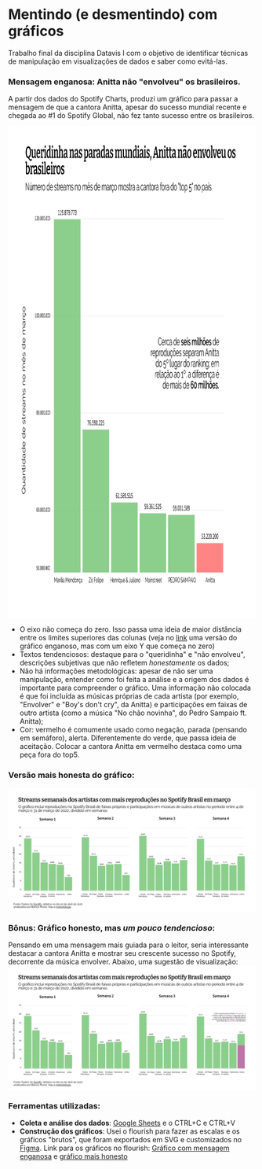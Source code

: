# Mentindo (e desmentindo) com gráficos
Trabalho final da disciplina Datavis I com o objetivo de identificar técnicas de manipulação em visualizações de dados e saber como evitá-las.

### Mensagem enganosa: Anitta não "envolveu" os brasileiros.

A partir dos dados do Spotify Charts, produzi um gráfico para passar a mensagem de que a cantora Anitta, apesar do sucesso mundial recente e chegada ao #1 do Spotify Global, não fez tanto sucesso entre os brasileiros.

<img align="center" width="1000" height="1000" src="https://raw.githubusercontent.com/biamuniz/mjda_insper/main/datavis-1/Mentindo_e_desmentindo_com_graficos/vis1_mensagem_enganosa.png">

* O eixo não começa do zero. Isso passa uma ideia de maior distância entre os limites superiores das colunas (veja no [link](https://raw.githubusercontent.com/biamuniz/mjda_insper/main/datavis-1/Mentindo_e_desmentindo_com_graficos/vis2_mensagem_enganosa_eixo_corrigido.png) uma versão do gráfico enganoso, mas com um eixo Y que começa no zero)
* Textos tendenciosos: destaque para o "queridinha" e "não envolveu", descrições subjetivas que não refletem _honestamente_ os dados;
* Não há informações metodológicas: apesar de não ser uma manipulação, entender como foi feita a análise e a origem dos dados é importante para compreender o gráfico. Uma informação não colocada é que foi incluída as músicas próprias de cada artista (por exemplo, "Envolver" e "Boy's don't cry", da Anitta) e participações em faixas de outro artista (como a música "No chão novinha", do Pedro Sampaio ft. Anitta);
* Cor: vermelho é comumente usado como negação, parada (pensando em semáforo), alerta. Diferentemente do verde, que passa ideia de aceitação. Colocar a cantora Anitta em vermelho destaca como uma peça fora do top5.

### Versão mais honesta do gráfico:
<img align="center" src="https://raw.githubusercontent.com/biamuniz/mjda_insper/main/datavis-1/Mentindo_e_desmentindo_com_graficos/vis3_mais_honesto.png">


### Bônus: Gráfico honesto, mas _um pouco tendencioso_:
Pensando em uma mensagem mais guiada para o leitor, seria interessante destacar a cantora Anitta e mostrar seu crescente sucesso no Spotify, decorrente da música envolver. Abaixo, uma sugestão de visualização:
<img align="center" src="https://raw.githubusercontent.com/biamuniz/mjda_insper/main/datavis-1/Mentindo_e_desmentindo_com_graficos/vis4_honesto.png">

### Ferramentas utilizadas:
* **Coleta e análise dos dados**: [Google Sheets](https://docs.google.com/spreadsheets/d/1qvDOxWPRLMr_Ye_fKuf2w10fA1AHJ2ADcitPXFW57gA/edit?usp=sharing) e o CTRL+C e CTRL+V
* **Construção dos gráficos**: Usei o flourish para fazer as escalas e os gráficos "brutos", que foram exportados em SVG e customizados no [Figma](https://www.figma.com/file/EjeJxykLvrr61DxSkkhNE4/Datavis-I---Mentindo-e-desmentindo-com-gr%C3%A1ficos?node-id=0%3A1). Link para os gráficos no flourish: [Gráfico com mensagem enganosa](https://public.flourish.studio/visualisation/9245836/) e [gráfico mais honesto](https://public.flourish.studio/visualisation/9245752/)
